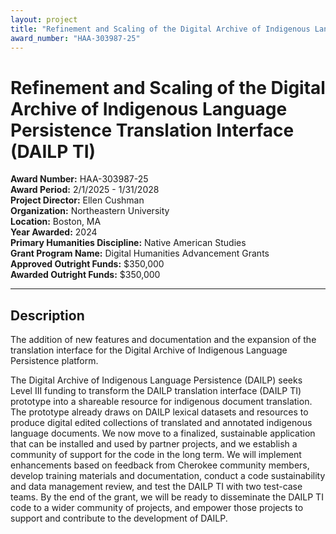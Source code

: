 ```yaml
---
layout: project
title: "Refinement and Scaling of the Digital Archive of Indigenous Language Persistence Translation Interface (DAILP TI)"
award_number: "HAA-303987-25"
---
```



# Refinement and Scaling of the Digital Archive of Indigenous Language Persistence Translation Interface (DAILP TI)

**Award Number:** HAA-303987-25  
**Award Period:** 2/1/2025 - 1/31/2028  
**Project Director:** Ellen  Cushman  
**Organization:** Northeastern University  
**Location:** Boston, MA  
**Year Awarded:** 2024  
**Primary Humanities Discipline:** Native American Studies  
**Grant Program Name:** Digital Humanities Advancement Grants  
**Approved Outright Funds:** $350,000  
**Awarded Outright Funds:** $350,000  

---

## Description

<p>The addition of new features and documentation and the expansion of the translation interface for the Digital Archive of Indigenous Language Persistence platform.   </p>
<p>The Digital Archive of Indigenous Language Persistence (DAILP) seeks Level III funding to transform the DAILP translation interface (DAILP TI) prototype into a shareable resource for indigenous document translation. The prototype already draws on DAILP lexical datasets and resources to produce digital edited collections of translated and annotated indigenous language documents. We now move to a finalized, sustainable application that can be installed and used by partner projects, and we establish a community of support for the code in the long term. We will implement enhancements based on feedback from Cherokee community members, develop training materials and documentation, conduct a code sustainability and data management review, and test the DAILP TI with two test-case teams. By the end of the grant, we will be ready to disseminate the DAILP TI code to a wider community of projects, and empower those projects to support and contribute to the development of DAILP.</p>
